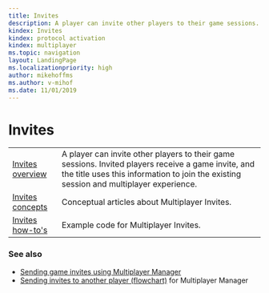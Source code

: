 ```yaml
---
title: Invites
description: A player can invite other players to their game sessions. Invited players receive a game invite, and the title uses this information to join the existing session and multiplayer experience.
kindex: Invites
kindex: protocol activation
kindex: multiplayer
ms.topic: navigation
layout: LandingPage
ms.localizationpriority: high
author: mikehoffms
ms.author: v-mihof
ms.date: 11/01/2019
---
```


# Invites

|     |     |
| --- | --- |
| [Invites overview](live-multiplayer-invites-overview.md) | A player can invite other players to their game sessions. Invited players receive a game invite, and the title uses this information to join the existing session and multiplayer experience. |
| [Invites concepts](concepts/live-invites-concepts-nav.md) | Conceptual articles about Multiplayer Invites. |
| [Invites how-to's](how-to/live-invites-howto-nav.md) | Example code for Multiplayer Invites. |


### See also

* [Sending game invites using Multiplayer Manager](../mpm/how-to/live-send-game-invites.md)
* [Sending invites to another player (flowchart)](../mpm/concepts/flowcharts/live-mpm-send-invites.md) for Multiplayer Manager
